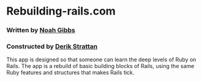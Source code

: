 # Rebuilding-rails.com

### Written by [Noah Gibbs](http://rebuilding-rails.com/RebuildingRailsFree.pdf)
### Constructed by [Derik Strattan](http://www.twitter.com/Derikulous)

This app is designed so that someone can learn the deep levels of Ruby on Rails. The app is a rebuild of basic building blocks of Rails, using the same Ruby features and structures that makes Rails tick.

